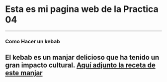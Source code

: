 # Esta es mi pagina web de la Practica 04
---
### **Como Hacer un kebab** 
El kebab es un manjar delicioso que ha tenido un gran impacto cultural. [Aquí adjunto la receta de este manjar](/home/danjuamon/Descargas/RecetaKebab.pdf) 
---


